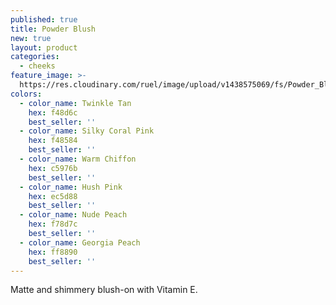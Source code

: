 ```yaml
---
published: true
title: Powder Blush
new: true
layout: product
categories:
  - cheeks
feature_image: >-
  https://res.cloudinary.com/ruel/image/upload/v1438575069/fs/Powder_Blush_PB186426.jpg
colors:
  - color_name: Twinkle Tan
    hex: f48d6c
    best_seller: ''
  - color_name: Silky Coral Pink
    hex: f48584
    best_seller: ''
  - color_name: Warm Chiffon
    hex: c5976b
    best_seller: ''
  - color_name: Hush Pink
    hex: ec5d88
    best_seller: ''
  - color_name: Nude Peach
    hex: f78d7c
    best_seller: ''
  - color_name: Georgia Peach
    hex: ff8890
    best_seller: ''
---
```

Matte and shimmery blush-on with Vitamin E.
